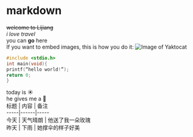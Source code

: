 # markdown  
~~welcome to Lijiang~~  
_i love travel_  
you can **go** here  
If you want to embed images, this is how you do it:
![Image of Yaktocat](https://octodex.github.com/images/yaktocat.png)
```c
#include <stdio.h>
int main(void){
printf(“hello world!”);
return 0;
}
```
today is :sunny:  
he gives me a :rose:  
标题 | 内容 | 备注  
-----|------|-----  
今天 | 天气晴朗 | 他送了我一朵玫瑰  
昨天 | 下雨 | 她撑伞的样子好美  

